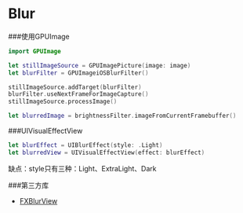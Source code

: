 # Blur

###使用GPUImage

```swift
import GPUImage

let stillImageSource = GPUImagePicture(image: image)
let blurFilter = GPUImageiOSBlurFilter()

stillImageSource.addTarget(blurFilter)
blurFilter.useNextFrameForImageCapture()
stillImageSource.processImage()

let blurredImage = brightnessFilter.imageFromCurrentFramebuffer()
```

###UIVisualEffectView


```swift
let blurEffect = UIBlurEffect(style: .Light)
let blurredView = UIVisualEffectView(effect: blurEffect)
```

缺点：style只有三种：Light、ExtraLight、Dark

###第三方库


* [FXBlurView](https://github.com/nicklockwood/FXBlurView)
